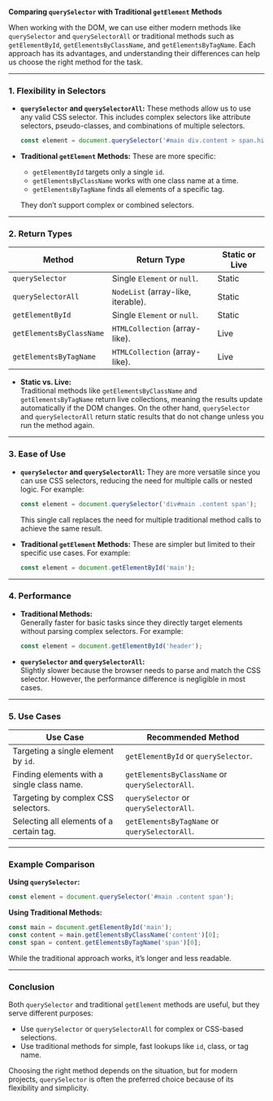 **Comparing `querySelector` with Traditional `getElement` Methods**

When working with the DOM, we can use either modern methods like `querySelector` and `querySelectorAll` or traditional methods such as `getElementById`, `getElementsByClassName`, and `getElementsByTagName`. Each approach has its advantages, and understanding their differences can help us choose the right method for the task.

---

### **1. Flexibility in Selectors**

- **`querySelector` and `querySelectorAll`:**
  These methods allow us to use any valid CSS selector. This includes complex selectors like attribute selectors, pseudo-classes, and combinations of multiple selectors.
  ```javascript
  const element = document.querySelector('#main div.content > span.highlight');
  ```

- **Traditional `getElement` Methods:**
  These are more specific:
  - `getElementById` targets only a single `id`.
  - `getElementsByClassName` works with one class name at a time.
  - `getElementsByTagName` finds all elements of a specific tag.

  They don’t support complex or combined selectors.

---

### **2. Return Types**

| **Method**                 | **Return Type**                          | **Static or Live**         |
|----------------------------|------------------------------------------|----------------------------|
| `querySelector`            | Single `Element` or `null`.              | Static                     |
| `querySelectorAll`         | `NodeList` (array-like, iterable).       | Static                     |
| `getElementById`           | Single `Element` or `null`.              | Static                     |
| `getElementsByClassName`   | `HTMLCollection` (array-like).           | Live                       |
| `getElementsByTagName`     | `HTMLCollection` (array-like).           | Live                       |

- **Static vs. Live:**  
  Traditional methods like `getElementsByClassName` and `getElementsByTagName` return live collections, meaning the results update automatically if the DOM changes. On the other hand, `querySelector` and `querySelectorAll` return static results that do not change unless you run the method again.

---

### **3. Ease of Use**

- **`querySelector` and `querySelectorAll`:**
  They are more versatile since you can use CSS selectors, reducing the need for multiple calls or nested logic. For example:
  ```javascript
  const element = document.querySelector('div#main .content span');
  ```
  This single call replaces the need for multiple traditional method calls to achieve the same result.

- **Traditional `getElement` Methods:**
  These are simpler but limited to their specific use cases. For example:
  ```javascript
  const element = document.getElementById('main');
  ```

---

### **4. Performance**

- **Traditional Methods:**  
  Generally faster for basic tasks since they directly target elements without parsing complex selectors. For example:
  ```javascript
  const element = document.getElementById('header');
  ```

- **`querySelector` and `querySelectorAll`:**  
  Slightly slower because the browser needs to parse and match the CSS selector. However, the performance difference is negligible in most cases.

---

### **5. Use Cases**

| **Use Case**                                  | **Recommended Method**                      |
|-----------------------------------------------|--------------------------------------------|
| Targeting a single element by `id`.           | `getElementById` or `querySelector`.        |
| Finding elements with a single class name.    | `getElementsByClassName` or `querySelectorAll`. |
| Targeting by complex CSS selectors.           | `querySelector` or `querySelectorAll`.      |
| Selecting all elements of a certain tag.      | `getElementsByTagName` or `querySelectorAll`. |

---

### **Example Comparison**

**Using `querySelector`:**
```javascript
const element = document.querySelector('#main .content span');
```

**Using Traditional Methods:**
```javascript
const main = document.getElementById('main');
const content = main.getElementsByClassName('content')[0];
const span = content.getElementsByTagName('span')[0];
```

While the traditional approach works, it’s longer and less readable.

---

### **Conclusion**

Both `querySelector` and traditional `getElement` methods are useful, but they serve different purposes:

- Use `querySelector` or `querySelectorAll` for complex or CSS-based selections.
- Use traditional methods for simple, fast lookups like `id`, class, or tag name.

Choosing the right method depends on the situation, but for modern projects, `querySelector` is often the preferred choice because of its flexibility and simplicity.